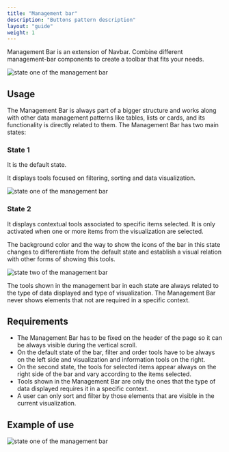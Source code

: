 ```yaml
---
title: "Management bar"
description: "Buttons pattern description"
layout: "guide"
weight: 1
---
```


Management Bar is an extension of Navbar. Combine different management-bar components to create a toolbar that fits your needs.

![state one of the management bar](../../../images/managementBarState1.png)

## Usage

The Management Bar is always part of a bigger structure and works along with other data management patterns like tables, lists or cards, and its functionality is directly related to them.
The Management Bar has two main states:

### State 1 

It is the default state.

It displays tools focused on filtering, sorting and data visualization.

![state one of the management bar](../../../images/managementBarState1.png)

### State 2

It displays contextual tools associated to specific items selected. It is only activated when one or more items from the visualization are selected.

The background color and the way to show the icons of the bar in this state changes to differentiate from the default state and establish a visual relation with other forms of showing this tools.

![state two of the management bar](../../../images/managementBarState2.png)

The tools shown in the management bar in each state are always related to the type of data displayed and type of visualization. The Management Bar never shows elements that not are required in a specific context.

## Requirements

* The Management Bar has to be fixed on the header of the page so it can be always visible during the vertical scroll.
* On the default state of the bar, filter and order tools have to be always on the left side and visualization and information tools on the right.
* On the second state, the tools for selected items appear always on the right side of the bar and vary according to the items selected.
* Tools shown in the Management Bar are only the ones that the type of data displayed requires it in a specific context.
* A user can only sort and filter by those elements that are visible in the current visualization.

## Example of use

![state one of the management bar](../../../images/managementBarExample.gif)
